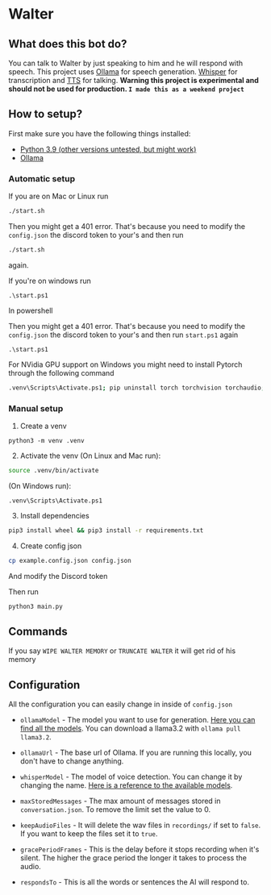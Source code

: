 # Walter

## What does this bot do?

You can talk to Walter by just speaking to him and he will respond with speech. This project uses [Ollama](https://ollama.com/) for speech generation. [Whisper](https://openai.com/index/whisper/) for transcription and [TTS](https://github.com/coqui-ai/TTS) for talking. **Warning this project is experimental and should not be used for production. `I made this as a weekend project`**

## How to setup?
First make sure you have the following things installed:

- [Python 3.9 (other versions untested, but might work)](https://www.python.org/)
- [Ollama](https://ollama.com/)

### Automatic setup

If you are on Mac or Linux run

```bash
./start.sh
```

Then you might get a 401 error. That's because you need to modify the `config.json` the discord token to your's and then run

```bash
./start.sh
```
again.

If you're on windows run

```pwsh
.\start.ps1
```
In powershell

Then you might get a 401 error. That's because you need to modify the `config.json` the discord token to your's and then run `start.ps1` again

```pwsh
.\start.ps1
```


For NVidia GPU support on Windows you might need to install Pytorch through the following command

```bash
.venv\Scripts\Activate.ps1; pip uninstall torch torchvision torchaudio; pip3 install torch torchvision torchaudio --index-url https://download.pytorch.org/whl/cu121 --no-cache
```

### Manual setup
1. Create a venv

```
python3 -m venv .venv
```

2. Activate the venv (On Linux and Mac run):
```bash
source .venv/bin/activate
```

(On Windows run):

```pwsh
.venv\Scripts\Activate.ps1
```

3. Install dependencies
```bash
pip3 install wheel && pip3 install -r requirements.txt
```

4. Create config json

```bash
cp example.config.json config.json
```
And modify the Discord token

Then run

```bash
python3 main.py
```

## Commands

If you say `WIPE WALTER MEMORY` or `TRUNCATE WALTER` it will get rid of his memory

## Configuration

All the configuration you can easily change in inside of `config.json`

* `ollamaModel` - The model you want to use for generation. [Here you can find all the models](https://ollama.com/library). You can download a llama3.2 with ```ollama pull llama3.2```.

* `ollamaUrl` - The base url of Ollama. If you are running this locally, you don't have to change anything.

* `whisperModel` - The model of voice detection. You can change it by changing the name. [Here is a reference to the available models](https://github.com/openai/whisper?tab=readme-ov-file#available-models-and-languages).

* `maxStoredMessages` - The max amount of messages stored in `conversation.json`. To remove the limit set the value to 0.

* `keepAudioFiles` - It will delete the wav files in `recordings/` if set to `false`. If you want to keep the files set it to `true`.

* `gracePeriodFrames` - This is the delay before it stops recording when it's silent. The higher the grace period the longer it takes to process the audio.

* `respondsTo` - This is all the words or sentences the AI will respond to.